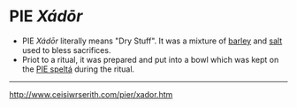 # PIE *Xádōr*

- PIE *Xádōr* literally means "Dry Stuff". It was a mixture of [barley](barley.md) and [salt](salt.md) used to bless sacrifices.
- Priot to a ritual, it was prepared and put into a bowl which was kept on the [PIE speltá](spelta.md) during the ritual.


---
http://www.ceisiwrserith.com/pier/xador.htm